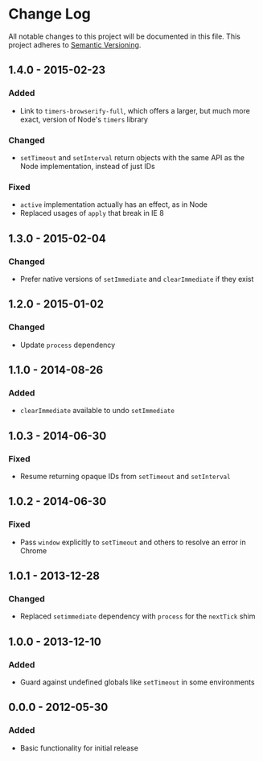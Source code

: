 # Change Log

All notable changes to this project will be documented in this file. This project adheres
to [Semantic Versioning](http://semver.org/).

## 1.4.0 - 2015-02-23

### Added

* Link to `timers-browserify-full`, which offers a larger, but much more exact, version of Node's `timers` library

### Changed

* `setTimeout` and `setInterval` return objects with the same API as the Node implementation, instead of just IDs

### Fixed

* `active` implementation actually has an effect, as in Node
* Replaced usages of `apply` that break in IE 8

## 1.3.0 - 2015-02-04

### Changed

* Prefer native versions of `setImmediate` and `clearImmediate` if they exist

## 1.2.0 - 2015-01-02

### Changed

* Update `process` dependency

## 1.1.0 - 2014-08-26

### Added

* `clearImmediate` available to undo `setImmediate`

## 1.0.3 - 2014-06-30

### Fixed

* Resume returning opaque IDs from `setTimeout` and `setInterval`

## 1.0.2 - 2014-06-30

### Fixed

* Pass `window` explicitly to `setTimeout` and others to resolve an error in Chrome

## 1.0.1 - 2013-12-28

### Changed

* Replaced `setimmediate` dependency with `process` for the `nextTick` shim

## 1.0.0 - 2013-12-10

### Added

* Guard against undefined globals like `setTimeout` in some environments

## 0.0.0 - 2012-05-30

### Added

* Basic functionality for initial release
